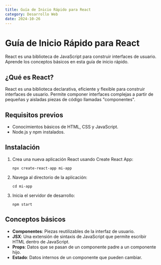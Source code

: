 ```yaml
---
title: Guía de Inicio Rápido para React
category: Desarrollo Web
date: 2024-10-26
---
```


# Guía de Inicio Rápido para React

React es una biblioteca de JavaScript para construir interfaces de usuario. Aprende los conceptos básicos en esta guía de inicio rápido.

## ¿Qué es React?

React es una biblioteca declarativa, eficiente y flexible para construir interfaces de usuario. Permite componer interfaces complejas a partir de pequeñas y aisladas piezas de código llamadas "componentes".

## Requisitos previos

* Conocimientos básicos de HTML, CSS y JavaScript.
* Node.js y npm instalados.

## Instalación

1.  Crea una nueva aplicación React usando Create React App:

    `npx create-react-app mi-app`

2.  Navega al directorio de la aplicación:

    `cd mi-app`

3.  Inicia el servidor de desarrollo:

    `npm start`

## Conceptos básicos

* **Componentes**: Piezas reutilizables de la interfaz de usuario.
* **JSX**: Una extensión de sintaxis de JavaScript que permite escribir HTML dentro de JavaScript.
* **Props**: Datos que se pasan de un componente padre a un componente hijo.
* **Estado**: Datos internos de un componente que pueden cambiar.